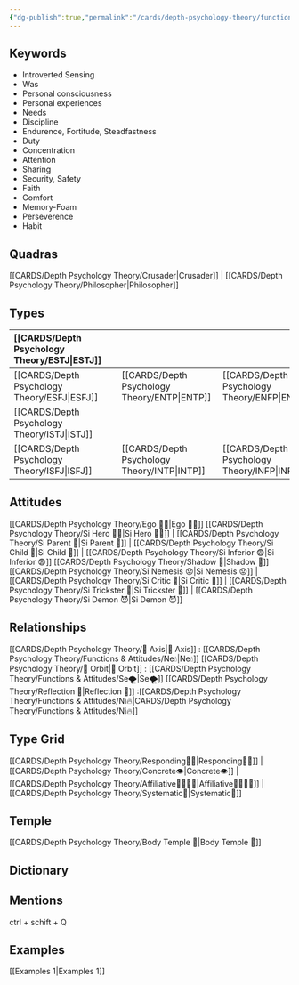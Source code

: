 ```yaml
---
{"dg-publish":true,"permalink":"/cards/depth-psychology-theory/functions-and-attitudes/si/","noteIcon":"","created":"2022-12-27T21:21:32.893+01:00","updated":"2023-04-19T18:39:01.679+02:00"}
---
```



## Keywords
- Introverted Sensing
- Was
- Personal consciousness
- Personal experiences
- Needs
- Discipline
- Endurence, Fortitude, Steadfastness
- Duty
- Concentration
- Attention
- Sharing
- Security, Safety
- Faith
- Comfort
- Memory-Foam
- Perseverence
- Habit  

## Quadras
[[CARDS/Depth Psychology Theory/Crusader\|Crusader]] | [[CARDS/Depth Psychology Theory/Philosopher\|Philosopher]] 

## Types 

| [[CARDS/Depth Psychology Theory/ESTJ\|ESTJ]]&nbsp; | |   | |
|:---------------|:-----------|:---------------|:---------------|
| [[CARDS/Depth Psychology Theory/ESFJ\|ESFJ]]       |  | [[CARDS/Depth Psychology Theory/ENTP\|ENTP]]&nbsp; | [[CARDS/Depth Psychology Theory/ENFP\|ENFP]]       |
| [[CARDS/Depth Psychology Theory/ISTJ\|ISTJ]]       |  |   |    |
| [[CARDS/Depth Psychology Theory/ISFJ\|ISFJ]]&nbsp; |  |  [[CARDS/Depth Psychology Theory/INTP\|INTP]]      | [[CARDS/Depth Psychology Theory/INFP\|INFP]]       |  

## Attitudes
[[CARDS/Depth Psychology Theory/Ego 🙋‍♂️\|Ego 🙋‍♂️]]
[[CARDS/Depth Psychology Theory/Si Hero 🦸‍♂️\|Si Hero 🦸‍♂️]] | [[CARDS/Depth Psychology Theory/Si Parent 🤨\|Si Parent 🤨]] | [[CARDS/Depth Psychology Theory/Si Child 🧒\|Si Child 🧒]] | [[CARDS/Depth Psychology Theory/Si Inferior 😨\|Si Inferior 😨]]
[[CARDS/Depth Psychology Theory/Shadow 👤\|Shadow 👤]] 
[[CARDS/Depth Psychology Theory/Si Nemesis 😟\|Si Nemesis 😟]] | [[CARDS/Depth Psychology Theory/Si Critic 🤔\|Si Critic 🤔]] | [[CARDS/Depth Psychology Theory/Si Trickster 🤡\|Si Trickster 🤡]] | [[CARDS/Depth Psychology Theory/Si Demon 😈\|Si Demon 😈]]

## Relationships 
[[CARDS/Depth Psychology Theory/🧲 Axis\|🧲 Axis]] : [[CARDS/Depth Psychology Theory/Functions & Attitudes/Ne💧\|Ne💧]]
[[CARDS/Depth Psychology Theory/🔄 Orbit\|🔄 Orbit]] : [[CARDS/Depth Psychology Theory/Functions & Attitudes/Se🌪️\|Se🌪️]]
[[CARDS/Depth Psychology Theory/Reflection 🔀\|Reflection 🔀]]  :[[CARDS/Depth Psychology Theory/Functions & Attitudes/Ni🔥\|CARDS/Depth Psychology Theory/Functions & Attitudes/Ni🔥]] 

## Type Grid 
[[CARDS/Depth Psychology Theory/Responding🧘‍♂️\|Responding🧘‍♂️]] | [[CARDS/Depth Psychology Theory/Concrete👁️\|Concrete👁️]] | [[CARDS/Depth Psychology Theory/Affiliative👨‍👩‍👧‍👦\|Affiliative👨‍👩‍👧‍👦]] | [[CARDS/Depth Psychology Theory/Systematic🔧\|Systematic🔧]] 

## Temple 
[[CARDS/Depth Psychology Theory/Body Temple 🌳\|Body Temple 🌳]]

## Dictionary


## Mentions 
ctrl + schift + Q

## Examples 
[[Examples 1\|Examples 1]] 
